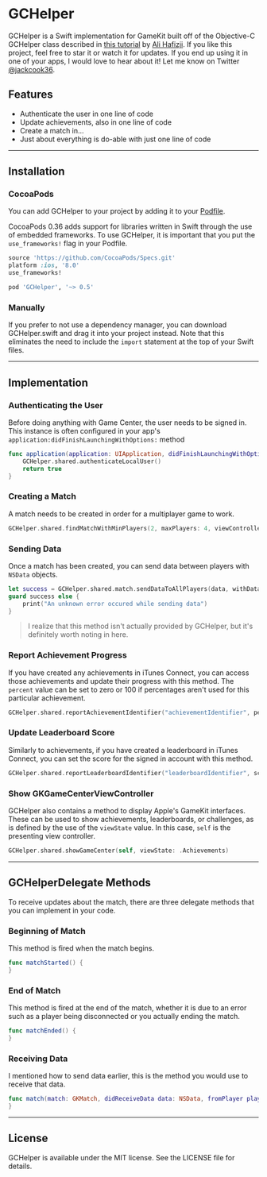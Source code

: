# GCHelper

GCHelper is a Swift implementation for GameKit built off of the Objective-C GCHelper class described in [this tutorial](http://www.raywenderlich.com/60980/game-center-tutorial-how-to-make-a-simple-multiplayer-game-with-sprite-kit-part-1) by [Ali Hafizji](https://twitter.com/Ali_hafizji). If you like this project, feel free to star it or watch it for updates. If you end up using it in one of your apps, I would love to hear about it! Let me know on Twitter [@jackcook36](https://twitter.com/jackcook36).

## Features

- Authenticate the user in one line of code
- Update achievements, also in one line of code
- Create a match in...
- Just about everything is do-able with just one line of code

---
## Installation

### CocoaPods
You can add GCHelper to your project by adding it to your [Podfile](https://cocoapods.org).

CocoaPods 0.36 adds support for libraries written in Swift through the use of embedded frameworks. To use GCHelper, it is important that you put the `use_frameworks!` flag in your Podfile.

```ruby
source 'https://github.com/CocoaPods/Specs.git'
platform :ios, '8.0'
use_frameworks!

pod 'GCHelper', '~> 0.5'
```

### Manually
If you prefer to not use a dependency manager, you can download GCHelper.swift and drag it into your project instead. Note that this eliminates the need to include the `import` statement at the top of your Swift files.

---
## Implementation

### Authenticating the User
Before doing anything with Game Center, the user needs to be signed in. This instance is often configured in your app's `application:didFinishLaunchingWithOptions:` method

```swift
func application(application: UIApplication, didFinishLaunchingWithOptions launchOptions: [NSObject: AnyObject]?) -> Bool {
    GCHelper.shared.authenticateLocalUser()
    return true
}
```

### Creating a Match
A match needs to be created in order for a multiplayer game to work.

```swift
GCHelper.shared.findMatchWithMinPlayers(2, maxPlayers: 4, viewController: self, delegate: self)
```

### Sending Data
Once a match has been created, you can send data between players with `NSData` objects.

```swift
let success = GCHelper.shared.match.sendDataToAllPlayers(data, withDataMode: .Reliable, error: nil)
guard success else {
    print("An unknown error occured while sending data")
}
```
> I realize that this method isn't actually provided by GCHelper, but it's definitely worth noting in here.

### Report Achievement Progress
If you have created any achievements in iTunes Connect, you can access those achievements and update their progress with this method. The `percent` value can be set to zero or 100 if percentages aren't used for this particular achievement.

```swift
GCHelper.shared.reportAchievementIdentifier("achievementIdentifier", percent: 35.4)
```

### Update Leaderboard Score
Similarly to achievements, if you have created a leaderboard in iTunes Connect, you can set the score for the signed in account with this method.

```swift
GCHelper.shared.reportLeaderboardIdentifier("leaderboardIdentifier", score: 87)
```

### Show GKGameCenterViewController
GCHelper also contains a method to display Apple's GameKit interfaces. These can be used to show achievements, leaderboards, or challenges, as is defined by the use of the `viewState` value. In this case, `self` is the presenting view controller.

```swift
GCHelper.shared.showGameCenter(self, viewState: .Achievements)
```
---
## GCHelperDelegate Methods
To receive updates about the match, there are three delegate methods that you can implement in your code.

### Beginning of Match
This method is fired when the match begins.

```swift
func matchStarted() {
}
```

### End of Match
This method is fired at the end of the match, whether it is due to an error such as a player being disconnected or you actually ending the match.

```swift
func matchEnded() {
}
```

### Receiving Data
I mentioned how to send data earlier, this is the method you would use to receive that data.

```swift
func match(match: GKMatch, didReceiveData data: NSData, fromPlayer playerID: String) {
}
```

---
## License

GCHelper is available under the MIT license. See the LICENSE file for details.

